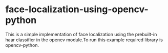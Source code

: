 # face-localization-using-opencv-python

This is a simple implementation of face localization using the prebuilt-in haar classifier in the opencv module.To run this example required library is opencv-python.
